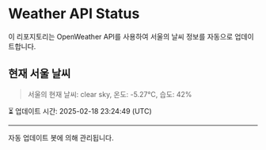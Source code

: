 
# Weather API Status

이 리포지토리는 OpenWeather API를 사용하여 서울의 날씨 정보를 자동으로 업데이트합니다.

## 현재 서울 날씨
> 서울의 현재 날씨: clear sky, 온도: -5.27°C, 습도: 42%

⏳ 업데이트 시간: 2025-02-18 23:24:49 (UTC)

---
자동 업데이트 봇에 의해 관리됩니다.
